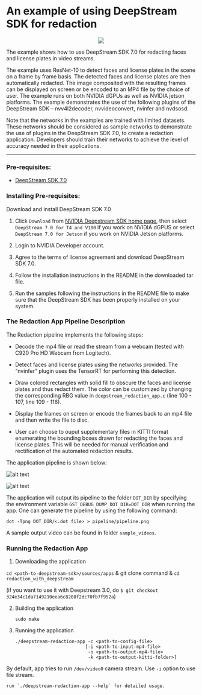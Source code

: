 # An example of using DeepStream SDK for redaction #

<p align="center">
  <img src="images/redaction_teaser_graphics.png">
</p>

The example shows how to use DeepStream SDK 7.0 for redacting faces and license plates in video streams.

The example uses ResNet-10 to detect faces and license plates in the scene on a frame by frame basis. The detected faces and license plates are then automatically redacted. The image composited with the resulting frames can be displayed on screen or be encoded to an MP4 file by the choice of user. The example runs on both NVIDIA dGPUs as well as NVIDIA jetson platforms. The example demonstrates the use of the following plugins of the DeepStream SDK – nvv4l2decoder, nvvideoconvert, nvinfer and nvdsosd.

Note that the networks in the examples are trained with limited datasets. These networks should be considered as sample networks to demonstrate the use of plugins in the DeepStream SDK 7.0, to create a redaction application. Developers should train their networks to achieve the level of accuracy needed in their applications.

---


### Pre-requisites: ###

- [DeepStream SDK 7.0](https://developer.nvidia.com/deepstream-sdk)

### Installing Pre-requisites: ###

Download and install DeepStream SDK 7.0

1. Click `Download` from [NVIDIA Deepstream SDK home page](https://developer.nvidia.com/deepstream-sdk), then select `DeepStream 7.0 for T4 and V100` if you work on NVIDIA dGPUS or select `DeepStream 7.0 for Jetson` if you work on NVIDIA Jetson platforms.

2. Login to NVIDIA Developer account.

3. Agree to the terms of license agreement and download DeepStream SDK 7.0.

4. Follow the installation instructions in the README in the downloaded tar file.

5. Run the samples following the instructions in the README file to make sure that the DeepStream SDK has been properly installed on your system.

### The Redaction App Pipeline Description ###

The Redaction pipeline implements the following steps:

* Decode the mp4 file or read the stream from a webcam (tested with C920 Pro HD Webcam from Logitech).

* Detect faces and license plates using the networks provided. The “nvinfer” plugin uses the TensorRT for performing this detection. 

* Draw colored rectangles with solid fill to obscure the faces and license plates and thus redact them. The color can be customized by changing the corresponding RBG value in `deepstream_redaction_app.c` (line 100 - 107, line 109 - 116).

* Display the frames on screen or encode the frames back to an mp4 file and then write the file to disc.

* User can choose to ouput supplementary files in KITTI format enumerating the bounding boxes drawn for redacting the faces and license plates. This will be needed for manual verification and rectification of the automated redaction results.

The application pipeline is shown below:

![alt text](images/pipeline-output-to-mp4.png "pipeline-for-file-sink")

![alt text](images/pipeline-on-screen-display.png "pipeline-for-on-screen-display")

The application will output its pipeline to the folder `DOT_DIR` by specifying the environment variable `GST_DEBUG_DUMP_DOT_DIR=DOT_DIR` when running the app.
One can generate the pipeline by using the following command:

`dot -Tpng DOT_DIR/<.dot file> > pipeline/pipeline.png`

A sample output video can be found in folder `sample_videos`.

### Running the Redaction App ###

1. Downloading the application

`cd <path-to-deepstream-sdk>/sources/apps` & git clone command & `cd redaction_with_deepstream`

(if you want to use it with Deepstream 3.0, do `$ git checkout 324e34c1da7149210eea6c8208f2dc70fb7f952a`)

2. Building the application

	`sudo make`

3. Running the application

	```
	./deepstream-redaction-app -c <path-to-config-file> 
							  [-i <path-to-input-mp4-file> 
							   -o <path-to-output-mp4-file> 
							   -k <path-to-output-kitti-folder>]
	```

  By default, app tries to run `/dev/video0` camera stream. Use `-i` option to use file stream.

	run `./deepstream-redaction-app --help` for detailed usage.

